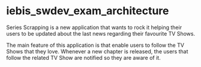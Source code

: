 # iebis_swdev_exam_architecture
Series Scrapping is a new application that wants to rock it helping their users to be updated about the last news regarding their favourite TV Shows.

The main feature of this application is that enable users to follow the TV Shows that they love. Whenever a new chapter is released, the users that follow the related TV Show are notified so they are aware of it.
